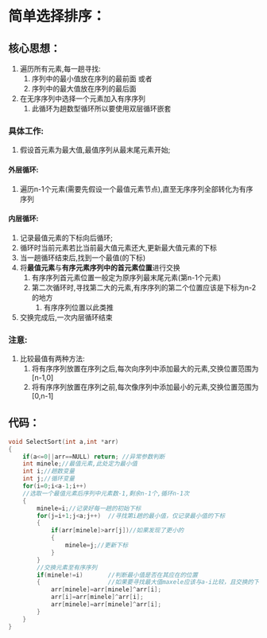 # 简单选择排序：

## 核心思想：

1. 遍历所有元素,每一趟寻找:
   1. 序列中的最小值放在序列的最前面 或者
   2. 序列中的最大值放在序列的最后面
2.  在无序序列中选择一个元素加入有序序列
     1. 此循环为趟数型循环所以要使用双层循环嵌套

### 具体工作:

1. 假设首元素为最大值,最值序列从最末尾元素开始;

#### 外层循环:

1. 遍历n-1个元素(需要先假设一个最值元素节点),直至无序序列全部转化为有序序列

#### 内层循环:

1. 记录最值元素的下标向后循环;
2. 循环时当前元素若比当前最大值元素还大,更新最大值元素的下标
3. 当一趟循环结束后,找到一个最值(的下标)
4. 将**最值元素**与**有序元素序列中的首元素位置**进行交换
   1. 有序序列首元素位置一般定为原序列最末尾元素(第n-1个元素)
   2. 第二次循环时,寻找第二大的元素,有序序列的第二个位置应该是下标为n-2的地方
      1. 有序序列位置以此类推
5. 交换完成后,一次内层循环结束

### 注意:

1. 比较最值有两种方法:
   1. 将有序序列放置在序列之后,每次向序列中添加最大的元素,交换位置范围为[n-1,0]
   2. 将有序序列放置在序列之前,每次像序列中添加最小的元素,交换位置范围为[0,n-1]

## 代码：

```c
void SelectSort(int a,int *arr)
{
	if(a<=0||arr==NULL) return; //异常参数判断
 	int minele;//最值元素,此处定为最小值
 	int i;//趟数变量
 	int j;//循环变量
 	for(i=0;i<a-1;i++)
 	//选取一个最值元素后序列中元素数-1,剩余n-1个,循环n-1次
 	{
 		minele=i;//记录好每一趟的初始下标
 		for(j=i+1;j<a;j++)  //寻找第i趟的最小值，仅记录最小值的下标
 		{
			if(arr[minele]>arr[j])//如果发现了更小的
 			{
 				minele=j;//更新下标
 			}
        }
        //交换元素至有序序列
 		if(minele!=i)       //判断最小值是否在其应在的位置
        {                   //如果要寻找最大值maxele应该与a-i比较，且交换的下标也应为a-i
 			arr[minele]=arr[minele]^arr[i];
 			arr[i]=arr[minele]^arr[i];
 			arr[minele]=arr[minele]^arr[i];
		}
	}
}
```


